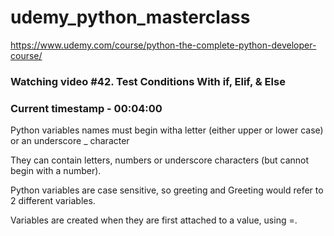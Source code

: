 # udemy_python_masterclass

https://www.udemy.com/course/python-the-complete-python-developer-course/

### Watching video #42. Test Conditions With if, Elif, & Else

### Current timestamp - 00:04:00

Python variables names must begin witha letter (either upper or lower case) or an underscore \_ character

They can contain letters, numbers or underscore characters (but cannot begin with a number).

Python variables are case sensitive, so greeting and Greeting would refer to 2 different variables.

Variables are created when they are first attached to a value, using =.

